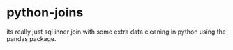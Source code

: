 # python-joins
its really just sql inner join with some extra data cleaning in python using the pandas package.
